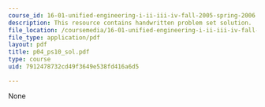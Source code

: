 ```yaml
---
course_id: 16-01-unified-engineering-i-ii-iii-iv-fall-2005-spring-2006
description: This resource contains handwritten problem set solution.
file_location: /coursemedia/16-01-unified-engineering-i-ii-iii-iv-fall-2005-spring-2006/7912478732cd49f3649e538fd416a6d5_p04_ps10_sol.pdf
file_type: application/pdf
layout: pdf
title: p04_ps10_sol.pdf
type: course
uid: 7912478732cd49f3649e538fd416a6d5

---
```

None